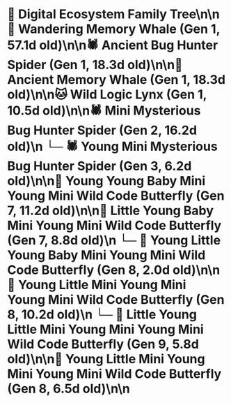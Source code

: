 # 🌳 Digital Ecosystem Family Tree\n\n🐋 Wandering Memory Whale (Gen 1, 57.1d old)\n\n🕷️ Ancient Bug Hunter Spider (Gen 1, 18.3d old)\n\n🐋 Ancient Memory Whale (Gen 1, 18.3d old)\n\n🐱 Wild Logic Lynx (Gen 1, 10.5d old)\n\n🕷️ Mini Mysterious Bug Hunter Spider (Gen 2, 16.2d old)\n  └─ 🕷️ Young Mini Mysterious Bug Hunter Spider (Gen 3, 6.2d old)\n\n🦋 Young Young Baby Mini Young Mini Wild Code Butterfly (Gen 7, 11.2d old)\n\n🦋 Little Young Baby Mini Young Mini Wild Code Butterfly (Gen 7, 8.8d old)\n  └─ 🦋 Young Little Young Baby Mini Young Mini Wild Code Butterfly (Gen 8, 2.0d old)\n\n🦋 Young Little Mini Young Mini Young Mini Wild Code Butterfly (Gen 8, 10.2d old)\n  └─ 🦋 Little Young Little Mini Young Mini Young Mini Wild Code Butterfly (Gen 9, 5.8d old)\n\n🦋 Young Little Mini Young Mini Young Mini Wild Code Butterfly (Gen 8, 6.5d old)\n\n